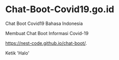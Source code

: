 # Chat-Boot-Covid19.go.id
Chat Boot Covid19 Bahasa Indonesia

Membuat Chat Boot Informasi Covid-19

https://nest-code.github.io/chat-boot/.

Ketik 'Halo'
